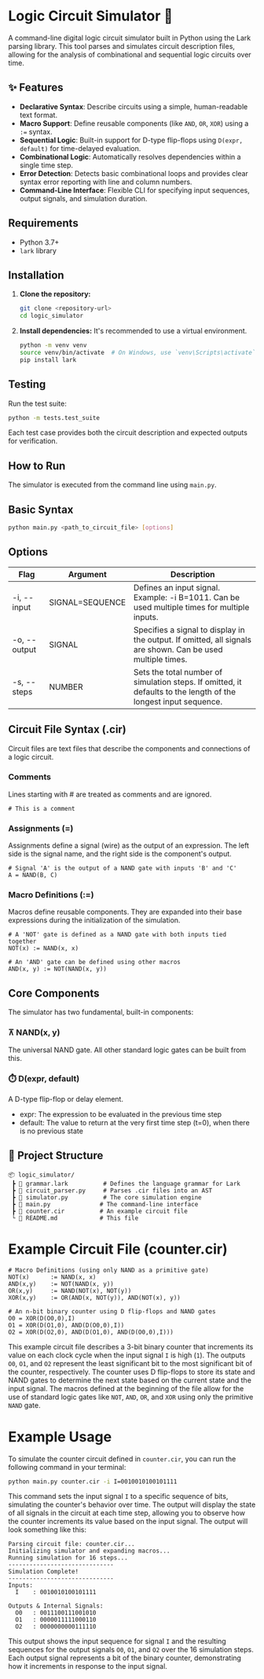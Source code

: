 # Logic Circuit Simulator 🔧

A command-line digital logic circuit simulator built in Python using the Lark parsing library. This tool parses and simulates circuit description files, allowing for the analysis of combinational and sequential logic circuits over time.

## ✨ Features

* **Declarative Syntax**: Describe circuits using a simple, human-readable text format.
* **Macro Support**: Define reusable components (like `AND`, `OR`, `XOR`) using a `:=` syntax.
* **Sequential Logic**: Built-in support for D-type flip-flops using `D(expr, default)` for time-delayed evaluation.
* **Combinational Logic**: Automatically resolves dependencies within a single time step.
* **Error Detection**: Detects basic combinational loops and provides clear syntax error reporting with line and column numbers.
* **Command-Line Interface**: Flexible CLI for specifying input sequences, output signals, and simulation duration.

## Requirements

* Python 3.7+
* `lark` library

## Installation

1.  **Clone the repository:**

    ```bash
    git clone <repository-url>
    cd logic_simulator
    ```

2.  **Install dependencies:**
    It's recommended to use a virtual environment.

    ```bash
    python -m venv venv
    source venv/bin/activate  # On Windows, use `venv\Scripts\activate`
    pip install lark
    ```

## Testing

Run the test suite:

```bash
python -m tests.test_suite
```


Each test case provides both the circuit description and expected outputs for verification.

## How to Run

The simulator is executed from the command line using `main.py`.

## Basic Syntax

```bash
python main.py <path_to_circuit_file> [options]
```

## Options

| Flag | Argument | Description |
| --- | --- | --- |
| -i, --input | SIGNAL=SEQUENCE | Defines an input signal. Example: -i B=1011. Can be used multiple times for multiple inputs. |
| -o, --output | SIGNAL | Specifies a signal to display in the output. If omitted, all signals are shown. Can be used multiple times. |
| -s, --steps | NUMBER | Sets the total number of simulation steps. If omitted, it defaults to the length of the longest input sequence. |


## Circuit File Syntax (.cir)

Circuit files are text files that describe the components and connections of a logic circuit.

### Comments

Lines starting with # are treated as comments and are ignored.

```cir
# This is a comment
```

### Assignments (=)

Assignments define a signal (wire) as the output of an expression. The left side is the signal name, and the right side is the component's output.

```cir
# Signal 'A' is the output of a NAND gate with inputs 'B' and 'C'
A = NAND(B, C)
```

### Macro Definitions (:=)

Macros define reusable components. They are expanded into their base expressions during the initialization of the simulation.

```cir
# A 'NOT' gate is defined as a NAND gate with both inputs tied together
NOT(x) := NAND(x, x)

# An 'AND' gate can be defined using other macros
AND(x, y) := NOT(NAND(x, y))
```

## Core Components

The simulator has two fundamental, built-in components:

### ⊼ NAND(x, y)

The universal NAND gate. All other standard logic gates can be built from this.

### ⏱️ D(expr, default)

A D-type flip-flop or delay element.

* expr: The expression to be evaluated in the previous time step
* default: The value to return at the very first time step (t=0), when there is no previous state

## 📁 Project Structure

```
📦 logic_simulator/
 ┣ 📜 grammar.lark          # Defines the language grammar for Lark
 ┣ 📜 circuit_parser.py     # Parses .cir files into an AST
 ┣ 📜 simulator.py          # The core simulation engine
 ┣ 📜 main.py              # The command-line interface
 ┣ 📜 counter.cir          # An example circuit file
 └ 📜 README.md            # This file
```
# Example Circuit File (counter.cir)

```cir
# Macro Definitions (using only NAND as a primitive gate)
NOT(x)      := NAND(x, x)
AND(x,y)    := NOT(NAND(x, y))
OR(x,y)     := NAND(NOT(x), NOT(y))
XOR(x,y)    := OR(AND(x, NOT(y)), AND(NOT(x), y))

# An n-bit binary counter using D flip-flops and NAND gates
O0 = XOR(D(O0,0),I)
O1 = XOR(D(O1,0), AND(D(O0,0),I))
O2 = XOR(D(O2,0), AND(D(O1,0), AND(D(O0,0),I)))
```

This example circuit file describes a 3-bit binary counter that increments its value on each clock cycle when the input signal `I` is high (`1`). The outputs `O0`, `O1`, and `O2` represent the least significant bit to the most significant bit of the counter, respectively. The counter uses D flip-flops to store its state and NAND gates to determine the next state based on the current state and the input signal. The macros defined at the beginning of the file allow for the use of standard logic gates like `NOT`, `AND`, `OR`, and `XOR` using only the primitive `NAND` gate.

# Example Usage
To simulate the counter circuit defined in `counter.cir`, you can run the following command in your terminal:

```bash
python main.py counter.cir -i I=0010010100101111
```
This command sets the input signal `I` to a specific sequence of bits, simulating the counter's behavior over time. The output will display the state of all signals in the circuit at each time step, allowing you to observe how the counter increments its value based on the input signal.
The output will look something like this:

```
Parsing circuit file: counter.cir...
Initializing simulator and expanding macros...
Running simulation for 16 steps...
------------------------------
Simulation Complete!
------------------------------
Inputs:
  I    : 0010010100101111

Outputs & Internal Signals:
  O0   : 0011100111001010
  O1   : 0000011111000110
  O2   : 0000000000111110
```

This output shows the input sequence for signal `I` and the resulting sequences for the output signals `O0`, `O1`, and `O2` over the 16 simulation steps. Each output signal represents a bit of the binary counter, demonstrating how it increments in response to the input signal.
